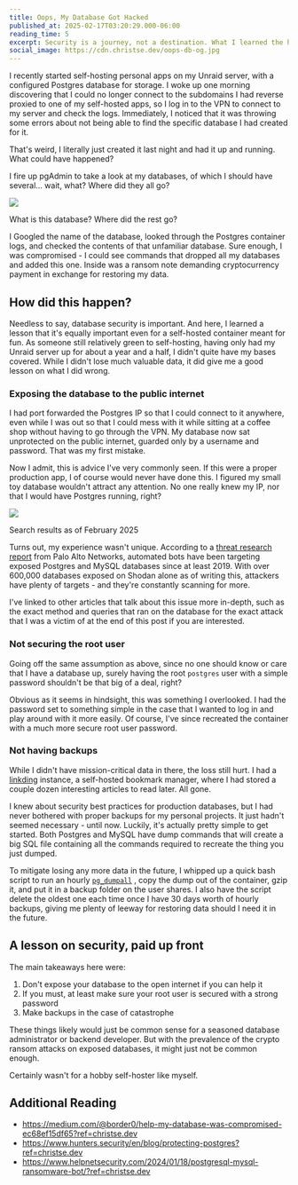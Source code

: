 ```yaml
---
title: Oops, My Database Got Hacked
published_at: 2025-02-17T03:20:29.000-06:00
reading_time: 5
excerpt: Security is a journey, not a destination. What I learned the hard way.
social_image: https://cdn.christse.dev/oops-db-og.jpg
---
```


I recently started self-hosting personal apps on my Unraid server, with a configured Postgres database for storage. I woke up one morning discovering that I could no longer connect to the subdomains I had reverse proxied to one of my self-hosted apps, so I log in to the VPN to connect to my server and check the logs. Immediately, I noticed that it was throwing some errors about not being able to find the specific database I had created for it.

That's weird, I literally just created it last night and had it up and running. What could have happened?

I fire up pgAdmin to take a look at my databases, of which I should have several... wait, what? Where did they all go?

![](https://ghost.ctse.dev/content/images/2025/02/image-1.png)

What is this database? Where did the rest go?

I Googled the name of the database, looked through the Postgres container logs, and checked the contents of that unfamiliar database. Sure enough, I was compromised - I could see commands that dropped all my databases and added this one. Inside was a ransom note demanding cryptocurrency payment in exchange for restoring my data.

## How did this happen?

Needless to say, database security is important. And here, I learned a lesson that it's equally important even for a self-hosted container meant for fun. As someone still relatively green to self-hosting, having only had my Unraid server up for about a year and a half, I didn't quite have my bases covered. While I didn't lose much valuable data, it did give me a good lesson on what I did wrong.

### Exposing the database to the public internet

I had port forwarded the Postgres IP so that I could connect to it anywhere, even while I was out so that I could mess with it while sitting at a coffee shop without having to go through the VPN. My database now sat unprotected on the public internet, guarded only by a username and password. That was my first mistake.

Now I admit, this is advice I've very commonly seen. If this were a proper production app, I of course would never have done this. I figured my small toy database wouldn't attract any attention. No one really knew my IP, nor that I would have Postgres running, right?

![](https://ghost.ctse.dev/content/images/2025/02/image-2.png)

Search results as of February 2025

Turns out, my experience wasn't unique. According to a [threat research report](https://unit42.paloaltonetworks.com/pgminer-postgresql-cryptocurrency-mining-botnet/?ref=ghost.ctse.dev) from Palo Alto Networks, automated bots have been targeting exposed Postgres and MySQL databases since at least 2019. With over 600,000 databases exposed on Shodan alone as of writing this, attackers have plenty of targets - and they're constantly scanning for more.

I've linked to other articles that talk about this issue more in-depth, such as the exact method and queries that ran on the database for the exact attack that I was a victim of at the end of this post if you are interested.

### Not securing the root user

Going off the same assumption as above, since no one should know or care that I have a database up, surely having the root `postgres` user with a simple password shouldn't be that big of a deal, right?

Obvious as it seems in hindsight, this was something I overlooked. I had the password set to something simple in the case that I wanted to log in and play around with it more easily. Of course, I've since recreated the container with a much more secure root user password.

### Not having backups

While I didn't have mission-critical data in there, the loss still hurt. I had a [linkding](https://linkding.link/?ref=ghost.ctse.dev) instance, a self-hosted bookmark manager, where I had stored a couple dozen interesting articles to read later. All gone.

I knew about security best practices for production databases, but I had never bothered with proper backups for my personal projects. It just hadn't seemed necessary - until now. Luckily, it's actually pretty simple to get started. Both Postgres and MySQL have dump commands that will create a big SQL file containing all the commands required to recreate the thing you just dumped.

To mitigate losing any more data in the future, I whipped up a quick bash script to run an hourly [`pg_dumpall`](https://www.postgresql.org/docs/current/app-pg-dumpall.html?ref=ghost.ctse.dev) , copy the dump out of the container, gzip it, and put it in a backup folder on the user shares. I also have the script delete the oldest one each time once I have 30 days worth of hourly backups, giving me plenty of leeway for restoring data should I need it in the future.

## A lesson on security, paid up front

The main takeaways here were:

1. Don't expose your database to the open internet if you can help it
2. If you must, at least make sure your root user is secured with a strong password
3. Make backups in the case of catastrophe

These things likely would just be common sense for a seasoned database administrator or backend developer. But with the prevalence of the crypto ransom attacks on exposed databases, it might just not be common enough.

Certainly wasn't for a hobby self-hoster like myself.

## Additional Reading

- https://medium.com/@border0/help-my-database-was-compromised-ec68ef15df65?ref=christse.dev
- https://www.hunters.security/en/blog/protecting-postgres?ref=christse.dev
- https://www.helpnetsecurity.com/2024/01/18/postgresql-mysql-ransomware-bot/?ref=christse.dev
